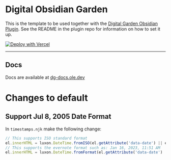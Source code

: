 # Digital Obsidian Garden
This is the template to be used together with the [Digital Garden Obsidian Plugin](https://github.com/oleeskild/Obsidian-Digital-Garden). 
See the README in the plugin repo for information on how to set it up.

[![Deploy with Vercel](https://vercel.com/button)](https://vercel.com/new/clone?repository-url=https://github.com/oleeskild/digitalgarden)

---
## Docs
Docs are available at [dg-docs.ole.dev](https://dg-docs.ole.dev/)

# Changes to default

## Support Jul 8, 2005 Date Format

In `timestamps.njk` make the following change:

```javascript
// This supports ISO standard format
el.innerHTML = luxon.DateTime.fromISO(el.getAttribute('data-date') || el.innerText).toFormat(TIMESTAMP_FORMAT);
// This supports the evernote format such as: Jan 16, 2023, 11:51 AM
el.innerHTML = luxon.DateTime.fromFormat(el.getAttribute('data-date') || el.innerText, 'MMM d, yyyy, h:mm a').toFormat(TIMESTAMP_FORMAT);
```